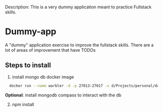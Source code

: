Description: This is a very dummy application meant to practice Fullstack skills.

# Dummy-app
A "dummy" application exercise to improve the fullstack skills.
   There are a lot of areas of improvement that have TODOs

## Steps to install
 1. install mongo db docker image
  ```bash
    docker run --name warbler -d -p 27013:27017 -v d/Projects/personal/data/db mongo
  ```
  **Optional**: install mongodb compass to interact with the db

2. npm install
